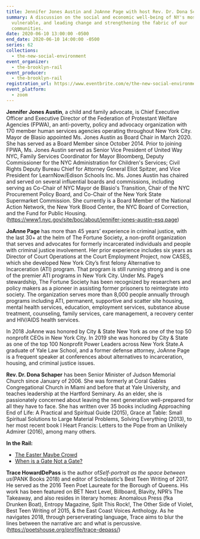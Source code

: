 ```yaml
---
title: Jennifer Jones Austin and JoAnne Page with host Rev. Dr. Dona Schaper
summary: A discussion on the social and economic well-being of NY's most
  vulnerable, and leading change and strengthening the fabric of our
  communities.
date: 2020-06-10 13:00:00 -0500
end_date: 2020-06-10 14:00:00 -0500
series: 62
collections:
  - the-new-social-environment
event_organizer:
  - the-brooklyn-rail
event_producer:
  - the-brooklyn-rail
registration_url: https://www.eventbrite.com/e/the-new-social-environment-62-joanne-page-jennifer-jones-austin-tickets-108144643540
event_platform:
  - zoom
---
```

**Jennifer Jones Austin**, a child and family advocate, is Chief Executive Officer and Executive Director of the Federation of Protestant Welfare Agencies (FPWA), an anti-poverty, policy and advocacy organization with 170 member human services agencies operating throughout New York City. Mayor de Blasio appointed Ms. Jones Austin as Board Chair in March 2020. She has served as a Board Member since October 2014. Prior to joining FPWA, Ms. Jones Austin served as Senior Vice President of United Way NYC, Family Services Coordinator for Mayor Bloomberg, Deputy Commissioner for the NYC Administration for Children's Services; Civil Rights Deputy Bureau Chief for Attorney General Eliot Spitzer, and Vice President for LearnNow/Edison Schools Inc. Ms. Jones Austin has chaired and served on several influential boards and commissions, including serving as Co-Chair of NYC Mayor de Blasio's Transition, Chair of the NYC Procurement Policy Board, and Co-Chair of the New York State Supermarket Commission. She currently is a Board Member of the National Action Network, the New York Blood Center, the NYC Board of Correction, and the Fund for Public Housing. (<https://www1.nyc.gov/site/boc/about/jennifer-jones-austin-esq.page>)

**JoAnne Page** has more than 45 years’ experience in criminal justice, with the last 30+ at the helm of The Fortune Society, a non-profit organization that serves and advocates for formerly incarcerated individuals and people with criminal justice involvement. Her prior experience includes six years as Director of Court Operations at the Court Employment Project, now CASES, which she developed New York City’s first felony Alternative to Incarceration (ATI) program. That program is still running strong and is one of the premier ATI programs in New York City. Under Ms. Page’s stewardship, The Fortune Society has been recognized by researchers and policy makers as a pioneer in assisting former prisoners to reintegrate into society. The organization serves more than 8,000 people annually through programs including ATI, permanent, supportive and scatter site housing, mental health services, education, employment services, substance abuse treatment, counseling, family services, care management, a recovery center and HIV/AIDS health services.

In 2018 JoAnne was honored by City & State New York as one of the top 50 nonprofit CEOs in New York City. In 2019 she was honored by City & State as one of the top 100 Nonprofit Power Leaders across New York State.A graduate of Yale Law School, and a former defense attorney, JoAnne Page is a frequent speaker at conferences about alternatives to incarceration, housing, and criminal justice issues.

**Rev. Dr. Dona Schaper** has been Senior Minister of Judson Memorial Church since January of 2006. She was formerly at Coral Gables Congregational Church in Miami and before that at Yale University, and teaches leadership at the Hartford Seminary. As an elder, she is passionately concerned about leaving the next generation well-prepared for all they have to face. She has written over 35 books including Approaching End of Life: A Practical and Spiritual Guide (2015), Grace at Table: Small Spiritual Solutions to Large Material Problems, Solving Everything (2013), to her most recent book I Heart Francis: Letters to the Pope from an Unlikely Admirer (2016), among many others.

**In the Rail:**

* [The Easter Maybe Crowd](https://brooklynrail.org/2008/03/local/the-easter-maybe-crowd)
* [When is a Gate Not a Gate?](https://brooklynrail.org/2008/05/local/when-is-a-gate-not-a-gate)

**Trace HowardDePass** is the author of*Self-portrait as the space between us*(PANK Books 2018) and editor of Scholastic’s Best Teen Writing of 2017. He served as the 2016 Teen Poet Laureate for the Borough of Queens. His work has been featured on BET Next Level, Billboard, Blavity, NPR’s The Takeaway, and also resides in literary homes: Anomalous Press (fka Drunken Boat), Entropy Magazine, Split This Rock!, The Other Side of Violet, Best Teen Writing of 2015, & the East Coast Voices Anthology. As he navigates 2018, through perserverating language, Trace aims to blur the lines between the narrative arc and what is percussive. (<https://poetshouse.org/profile/trace-depass/>)